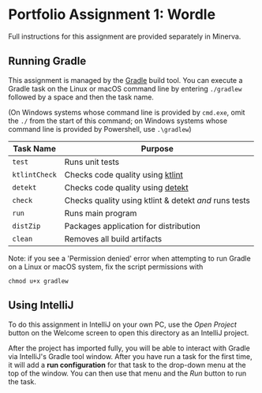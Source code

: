 # Portfolio Assignment 1: Wordle

Full instructions for this assignment are provided separately in Minerva.

## Running Gradle

This assignment is managed by the [Gradle][gra] build tool. You can execute
a Gradle task on the Linux or macOS command line by entering `./gradlew`
followed by a space and then the task name.

(On Windows systems whose command line is provided by `cmd.exe`, omit the
`./` from the start of this command; on Windows systems whose command line
is provided by Powershell, use `.\gradlew`)

| Task Name     | Purpose                                               |
|---------------|-------------------------------------------------------|
| `test`        | Runs unit tests                                       |
| `ktlintCheck` | Checks code quality using [ktlint][ktl]               |
| `detekt`      | Checks code quality using [detekt][det]               |
| `check`       | Checks quality using ktlint & detekt *and* runs tests |
| `run`         | Runs main program                                     |
| `distZip`     | Packages application for distribution                 |
| `clean`       | Removes all build artifacts                           |

Note: if you see a 'Permission denied' error when attempting to run Gradle
on a Linux or macOS system, fix the script permissions with

    chmod u+x gradlew

## Using IntelliJ

To do this assignment in IntelliJ on your own PC, use the *Open Project*
button on the Welcome screen to open this directory as an IntelliJ project.

After the project has imported fully, you will be able to interact with
Gradle via IntelliJ's Gradle tool window. After you have run a task for the
first time, it will add a **run configuration** for that task to the drop-down
menu at the top of the window. You can then use that menu and the *Run* button
to run the task.


[gra]: https://gradle.org/
[ktl]: https://pinterest.github.io/ktlint/latest/
[det]: https://detekt.dev/
